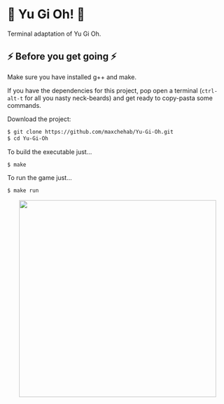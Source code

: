 # 🎴 Yu Gi Oh! 🎴
Terminal adaptation of Yu Gi Oh.

## ⚡ Before you get going ⚡
Make sure you have installed g++ and make.

If you have the dependencies for this project, pop open a terminal (`ctrl-alt-t` for all you nasty neck-beards) and get ready to copy-pasta some commands.

Download the project:
```bash
$ git clone https://github.com/maxchehab/Yu-Gi-Oh.git
$ cd Yu-Gi-Oh
```

To build the executable just...
```bash
$ make
```
To run the game just...
```bash
$ make run
```
<p align="center">
  <img src="https://media.giphy.com/media/ArvQVNTOFnMyI/giphy.gif" width="450px" />
</p>
